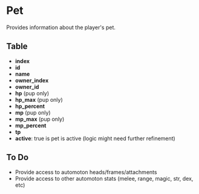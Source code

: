 # Pet

Provides information about the player's pet.

## Table
- **index**
- **id**
- **name**
- **owner_index**
- **owner_id**
- **hp** (pup only)
- **hp_max** (pup only)
- **hp_percent**
- **mp** (pup only)
- **mp_max** (pup only)
- **mp_percent**
- **tp**
- **active**: true is pet is active (logic might need further refinement)

## To Do
- Provide access to automoton heads/frames/attachments
- Provide access to other automoton stats (melee, range, magic, str, dex, etc)
